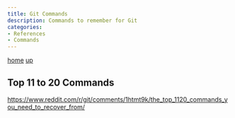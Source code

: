```yaml
---
title: Git Commands
description: Commands to remember for Git
categories: 
- References 
- Commands
---
```


[home](/) [up](./)

## Top 11 to 20 Commands

<https://www.reddit.com/r/git/comments/1htmt9k/the_top_1120_commands_you_need_to_recover_from/>
